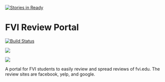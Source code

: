 [![Stories in Ready](https://badge.waffle.io/wordyallen/fvi-reviews.png?label=ready&title=Ready)](https://waffle.io/wordyallen/fvi-reviews)
# FVI Review Portal
[![Build Status](https://travis-ci.org/wordyallen/fvi-reviews.svg?branch=master)](https://travis-ci.org/wordyallen/fvi-reviews)

![](http://www.fvi.edu/wp-content/themes/fvi/images/fvi-logo.png)

![](http://eaglesmiles.com/Portals/0/WebSitesCreative_PostIt/693/d35e1ff5-f132-4fa4-ba3c-7a87e8579898.jpg)

A portal for FVI students to easily review and spread reviews of fvi.edu. The review sites are facebook, yelp, and google.
